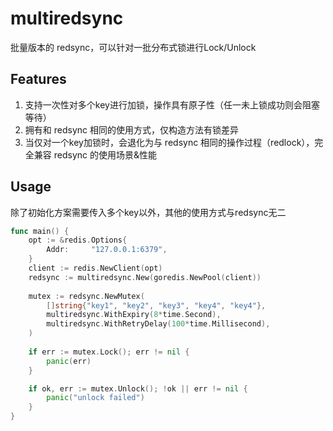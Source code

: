 # multiredsync
批量版本的 redsync，可以针对一批分布式锁进行Lock/Unlock

## Features
1. 支持一次性对多个key进行加锁，操作具有原子性（任一未上锁成功则会阻塞等待）
2. 拥有和 redsync 相同的使用方式，仅构造方法有锁差异
3. 当仅对一个key加锁时，会退化为与 redsync 相同的操作过程（redlock），完全兼容 redsync 的使用场景&性能

## Usage
除了初始化方案需要传入多个key以外，其他的使用方式与redsync无二 
```go
func main() {
    opt := &redis.Options{
        Addr:     "127.0.0.1:6379",
    }
    client := redis.NewClient(opt)
    redsync := multiredsync.New(goredis.NewPool(client))
	
    mutex := redsync.NewMutex(
        []string{"key1", "key2", "key3", "key4", "key4"},
        multiredsync.WithExpiry(8*time.Second),
        multiredsync.WithRetryDelay(100*time.Millisecond),
    )
	
    if err := mutex.Lock(); err != nil {
        panic(err)
    }

    if ok, err := mutex.Unlock(); !ok || err != nil {
        panic("unlock failed")
    }
}
```